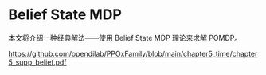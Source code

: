 # Belief State MDP

本文将介绍一种经典解法——使用 Belief State MDP 理论来求解 POMDP。

https://github.com/opendilab/PPOxFamily/blob/main/chapter5_time/chapter5_supp_belief.pdf
